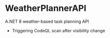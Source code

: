 # WeatherPlannerAPI
A.NET 8 weather-based task planning API

* Triggering CodeQL scan after visibility change
